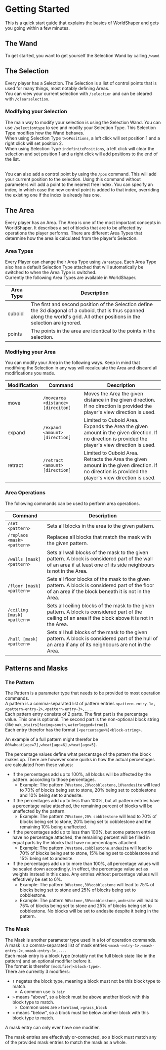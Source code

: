 # Getting Started

This is a quick start guide that explains the basics of WorldShaper and gets you going within a few minutes.

## The Wand

To get started, you want to get yourself the Selection Wand by calling `/wand`.

## The Selection

Every player has a Selection. The Selection is a list of control points that is used for many things, most notably
defining Areas. <br>
You can view your current selection with `/selection` and can be cleared with `/clearselection`.

### Modifying your Selection

The main way to modify your selection is using the Selection Wand. You can use `/selectiontype` to see and modify your
Selection Type. This Selection Type modifies how the Wand behaves.<br>
When using Selection Type `twoPositions`, a left click will set position 1 and a right click will set position 2.<br>
When using Selection Type `indefinitePositions`, a left click will clear the selection and set position 1 and a right
click will add positions to the end of the list.<br><br>

You can also add a control point by using the `/pos` command. This will add your current position to the selection.
Using this command without parameters will add a point to the nearest free index. You can specify an index, in which
case the new control point is added to that index, overriding the existing one if the index is already has one.

## The Area

Every player has an Area. The Area is one of the most important concepts in WorldShaper. It describes a set of blocks
that are to be affected by operations the player performs. There are different Area Types that determine how the area
is calculated from the player's Selection.

### Area Types

Every Player can change their Area Type using `/areatype`. Each Area Type also has a default Selection Type attached
that will automatically be switched to when the Area Type is switched.<br>
Currently the following Area Types are available in WorldShaper.

| Area Type | Description                                                                                                                                                                       |
|-----------|-----------------------------------------------------------------------------------------------------------------------------------------------------------------------------------|
| cuboid    | The first and second position of the Selection define the 3d diagonal of a cuboid, that is thus spanned along the world's grid. All other positions in the selection are ignored. |
| points    | The points in the area are identical to the points in the  selection.                                                                                                             |

### Modifying your Area

You can modify your Area in the following ways. Keep in mind that modifying the Selection in any way will recalculate
the Area and discard all modifications you made.

| Modification | Command                            | Description                                                                                                                                         |
|--------------|------------------------------------|-----------------------------------------------------------------------------------------------------------------------------------------------------|
| move         | `/movearea <distance> [direciton]` | Moves the Area the given distance in the given direction. If no direction is provided the player's view direction is used.                          |
| expand       | `/expand <amount> [direction]`     | Limited to Cuboid Area. Expands the Area the given amount in the given direction. If no direction is provided the player's view direction is used.  |
| retract      | `/retract <amount> [direction]`    | Limited to Cuboid Area. Retracts the Area the given amount in the given direction. If no direction is provided the player's view direction is used. |

### Area Operations

The following commands can be used to perform area operations.

| Command                     | Description                                                                                                                                                         |
|-----------------------------|---------------------------------------------------------------------------------------------------------------------------------------------------------------------|
| `/set <pattern>`            | Sets all blocks in the area to the given pattern.                                                                                                                   |
| `/replace <mask> <pattern>` | Replaces all blocks that match the mask with the given pattern.                                                                                                     |
| `/walls [mask] <pattern>`   | Sets all wall blocks of the mask to the given pattern. A block is considered part of the wall of an area if at least one of its side neighbours is not in the Area. |
| `/floor [mask] <pattern>`   | Sets all floor blocks of the mask to the given pattern. A block is considered part of the floor of an area if the block beneath it is not in the Area.              |
| `/ceiling [mask] <pattern>` | Sets all ceiling blocks of the mask to the given pattern. A block is considered part of the ceiling of an area if the block above it is not in the Area.            |
| `/hull [mask] <pattern>`    | Sets all hull blocks of the mask to the given pattern. A block is considered part of the hull of an area if any of its neighbours are not in the Area.              |

## Patterns and Masks

### The Pattern

The Pattern is a parameter type that needs to be provided to most operation commands.<br>
A pattern is a comma-separated list of pattern entries `<pattern-entry-1>,<pattern-entry-2>,<pattern-entry-3>,...`.<br>
Each pattern entry consists of 2 parts. The first part is the percentage value. This one is optional. The second part
is the non-optional block string (like `oak_stairs[facing=south,waterlogged=true]`).<br>
Each entry therefor has the format `[<percentage>%]<block-string>`.

An example of a full pattern might therefor be `80%wheat[age=7],wheat[age=6],wheat[age=5]`.

The percentage values define what percentage of the pattern the block makes up. There are however some quirks in how the
actual percentages are calculated from these values:
- If the percentages add up to 100%, all blocks will be affected by the pattern. according to those percentages.
  - Example: The pattern `70%stone,20%cobblestone,10%andesite` will lead to 70% of blocks being set to stone, 20% being set to cobblestone and 10% being set to andesite.
- If the percentages add up to less than 100%, but all pattern entries have a percentage value attached, the remaining percent of blocks will be unaffected by the pattern.
  - Example: The pattern `70%stone,20% cobblestone` will lead to 70% of blocks being set to stone, 20% being set to cobblestone and the remaining 10% being unaffected.
- If the percentages add up to less than 100%, but some pattern entries have no percentage attached, the remaining percent will be filled in equal parts by the blocks that have no percentages attached.
  - Example: The pattern `70%stone,cobblestone,andesite` will lead to 70% of blocks being set to stone, 15% being set to cobblestone and 15% being set to andesite.
- If the percentages add up to more than 100%, all percentage values will be scaled down accordingly. In effect, the percentage value act as weights instead in this case. Any entries without percentage values will effectively be set to 0%.
  - Example: The pattern `90%stone,30%cobblestone` will lead to 75% of blocks being set to stone and 25% of blocks being set to cobblestone.
  - Example: The pattern `90%stone,30%cobblestone,andesite` will lead to 75% of blocks being set to stone and 25% of blocks being set to cobblestone. No blocks will be set to andesite despite it being in the pattern.

### The Mask

The Mask is another parameter type used in a lot of operation commands.<br>
A mask is a comma-separated list of mask entries `<mask-entry-1>,<mask-entry-2>,<mask-entry-3>,...`.<br>
Each mask entry is a block type (notably not the full block state like in the pattern) and an optional modifier before it.<br>
The format is therefor `[modifier]<block-type>`.<br>
There are currently 3 modifiers:
- `!` negates the block type, meaning a block must not be this block type to match.
  - A common use is `!air`
- `>` means "above", so a block must be above another block with this block type to match.
  - Common uses are `>farmland`, `>grass_block`
- `<` means "below", so a block must be below another block with this block type to match.

A mask entry can only ever have one modifier.<br>

The mask entries are effectively or-connected, so a block must match any of the provided mask entries to match the mask as a whole.

